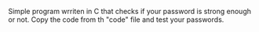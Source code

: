 Simple program wrriten in C that checks if your password is strong enough or not.
Copy the code from th "code" file and test your passwords.

